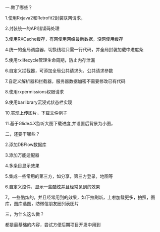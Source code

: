 一.做了哪些？

1.使用Rxjava2和Retrofit2封装联网请求，

2.封装统一的API错误码处理

3.使用RXCache缓存，有网使用网络最新数据，没网使用缓存

4.统一的全局调度器，切换线程只需一行代码，并全局封装加载中进度条

5.使用rxlifecycle管理生命周期，防止内存泄漏

6.自定义拦截器，可添加全局公共请求头，公共请求参数

7.自定义解析器和拦截器，服务器数据加密不需要修改已有代码

8.使用rxpermissions权限请求

9.使用barlibrary沉浸式状态栏实现

10.实现上传图片，下载文件例子

11.基于Glide4.X监听大图下载进度,并设置后背景为小图，

二，还要干哪些？



2.添加DBFlow数据库

3.添加万能适配器

4.多条目显示效果

5.集成一些常用的第三方，如分享，第三方登录，地图等

6.自定义控件，显示一些酷炫并且经常见到的效果

7。一些酷炫的，并且经常用到的效果，如下拉刷新，上啦加载更多，拍照，图库，图库选图，防微信朋友圈列表图片

三，为什么这么做？

都是最基础的内容，尝试方便后期项目开发中用到






